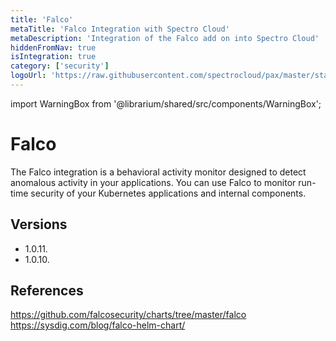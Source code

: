 ```yaml
---
title: 'Falco'
metaTitle: 'Falco Integration with Spectro Cloud'
metaDescription: 'Integration of the Falco add on into Spectro Cloud'
hiddenFromNav: true
isIntegration: true
category: ['security']
logoUrl: 'https://raw.githubusercontent.com/spectrocloud/pax/master/stable/security/falco_1.0.11/logo.png?token=APOFE6WV3UR3PZWPYRBLGPS7AR6K6'
---
```


import WarningBox from '@librarium/shared/src/components/WarningBox';

# Falco

The Falco integration is a behavioral activity monitor designed to detect anomalous activity in your applications. You can use Falco to monitor run-time security of your Kubernetes applications and internal components.

## Versions

* 1.0.11.
* 1.0.10.

## References

https://github.com/falcosecurity/charts/tree/master/falco<br />
https://sysdig.com/blog/falco-helm-chart/
